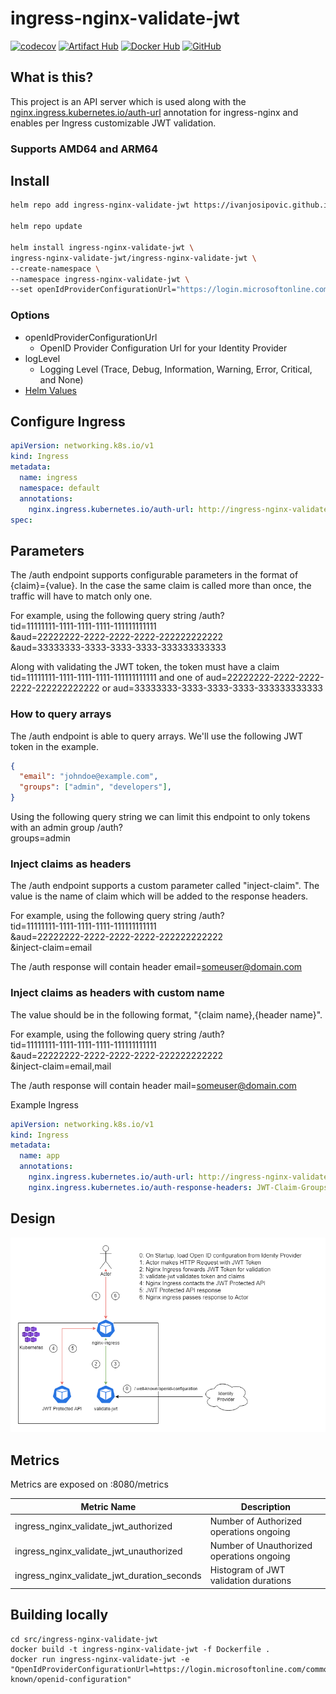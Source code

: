 # ingress-nginx-validate-jwt

[![codecov](https://codecov.io/gh/IvanJosipovic/ingress-nginx-validate-jwt/branch/main/graph/badge.svg?token=hh1FWYrH5r)](https://codecov.io/gh/IvanJosipovic/ingress-nginx-validate-jwt)
[![Artifact Hub](https://img.shields.io/endpoint?url=https://artifacthub.io/badge/repository/ingress-nginx-validate-jwt)](https://artifacthub.io/packages/helm/ingress-nginx-validate-jwt/ingress-nginx-validate-jwt)
[![Docker Hub](https://img.shields.io/docker/pulls/ivanjosipovic/ingress-nginx-validate-jwt?label=Docker%20Hub)](https://hub.docker.com/r/ivanjosipovic/ingress-nginx-validate-jwt)
[![GitHub](https://img.shields.io/github/stars/ivanjosipovic/ingress-nginx-validate-jwt?style=social)](https://github.com/IvanJosipovic/ingress-nginx-validate-jwt)

## What is this?

This project is an API server which is used along with the [nginx.ingress.kubernetes.io/auth-url](https://github.com/kubernetes/ingress-nginx/blob/main/docs/user-guide/nginx-configuration/annotations.md#external-authentication) annotation for ingress-nginx and enables per Ingress customizable JWT validation.

### Supports AMD64 and ARM64

## Install

```bash
helm repo add ingress-nginx-validate-jwt https://ivanjosipovic.github.io/ingress-nginx-validate-jwt

helm repo update

helm install ingress-nginx-validate-jwt \
ingress-nginx-validate-jwt/ingress-nginx-validate-jwt \
--create-namespace \
--namespace ingress-nginx-validate-jwt \
--set openIdProviderConfigurationUrl="https://login.microsoftonline.com/common/v2.0/.well-known/openid-configuration"
```

### Options

- openIdProviderConfigurationUrl
  - OpenID Provider Configuration Url for your Identity Provider
- logLevel
  - Logging Level (Trace, Debug, Information, Warning, Error, Critical, and None)
- [Helm Values](charts/ingress-nginx-validate-jwt/values.yaml)

## Configure Ingress

```yaml
apiVersion: networking.k8s.io/v1
kind: Ingress
metadata:
  name: ingress
  namespace: default
  annotations:
    nginx.ingress.kubernetes.io/auth-url: http://ingress-nginx-validate-jwt.ingress-nginx-validate-jwt.svc.cluster.local:8080/auth?tid=11111111-1111-1111-1111-111111111111&aud=22222222-2222-2222-2222-222222222222&aud=33333333-3333-3333-3333-333333333333
spec:
```

## Parameters

The /auth endpoint supports configurable parameters in the format of \{claim\}=\{value\}. In the case the same claim is called more than once, the traffic will have to match only one.

For example, using the following query string
/auth?  
tid=11111111-1111-1111-1111-111111111111  
&aud=22222222-2222-2222-2222-222222222222  
&aud=33333333-3333-3333-3333-333333333333  

Along with validating the JWT token, the token must have a claim tid=11111111-1111-1111-1111-111111111111 and one of aud=22222222-2222-2222-2222-222222222222 or aud=33333333-3333-3333-3333-333333333333

### How to query arrays
The /auth endpoint is able to query arrays. We'll use the following JWT token in the example.
```json
{
  "email": "johndoe@example.com",
  "groups": ["admin", "developers"],
}
```

Using the following query string we can limit this endpoint to only tokens with an admin group
/auth?  
groups=admin

### Inject claims as headers
The /auth endpoint supports a custom parameter called "inject-claim". The value is the name of claim which will be added to the response headers.

For example, using the following query string
/auth?  
tid=11111111-1111-1111-1111-111111111111  
&aud=22222222-2222-2222-2222-222222222222  
&inject-claim=email

The /auth response will contain header email=someuser@domain.com

### Inject claims as headers with custom name
The value should be in the following format, "\{claim name\},\{header name\}".

For example, using the following query string
/auth?  
tid=11111111-1111-1111-1111-111111111111  
&aud=22222222-2222-2222-2222-222222222222  
&inject-claim=email,mail

The /auth response will contain header mail=someuser@domain.com

Example Ingress
```yaml
apiVersion: networking.k8s.io/v1
kind: Ingress
metadata:
  name: app
  annotations:
    nginx.ingress.kubernetes.io/auth-url: http://ingress-nginx-validate-jwt.ingress-nginx-validate-jwt.svc.cluster.local:8080/auth?aud=11111111-11111-1111111111&inject-claim=groups,JWT-Claim-Groups&inject-claim=scope,JWT-Claim-Scope
    nginx.ingress.kubernetes.io/auth-response-headers: JWT-Claim-Groups, JWT-Claim-Scope
```

## Design

![alt text](https://raw.githubusercontent.com/IvanJosipovic/ingress-nginx-validate-jwt/main/docs/validate-jwt.png)

## Metrics

Metrics are exposed on :8080/metrics

| Metric Name  | Description |
|---|---|
| ingress_nginx_validate_jwt_authorized | Number of Authorized operations ongoing |
| ingress_nginx_validate_jwt_unauthorized | Number of Unauthorized operations ongoing |
| ingress_nginx_validate_jwt_duration_seconds | Histogram of JWT validation durations |

## Building locally
```
cd src/ingress-nginx-validate-jwt
docker build -t ingress-nginx-validate-jwt -f Dockerfile .
docker run ingress-nginx-validate-jwt -e "OpenIdProviderConfigurationUrl=https://login.microsoftonline.com/common/v2.0/.well-known/openid-configuration"
```